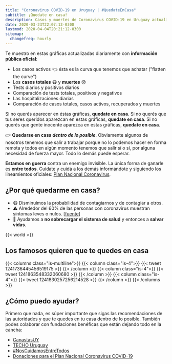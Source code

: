 ```yaml
---
title: "Coronavirus COVID-19 en Uruguay | #QuedateEnCasa"
subtitle: ¡Quedate en casa!
description: Casos y muertes de Coronavirus COVID-19 en Uruguay actualizado diariamente con información oficial. Si no querés aparecer en este sitio, quedate en casa.
date: 2020-03-23T22:07:13-0300
lastmod: 2020-04-04T20:21:12-0300
sitemap:
  changefreq: hourly
---
```

<!--
{{< uruguay >}}
-->

Te muestro en estas gráficas actualizadas diariamente con **información pública oficial**:

* Los casos activos 👈 ésta es la curva que tenemos que achatar ("flatten the curve")
* Los **casos totales** 😷 y **muertes** 😞
* Tests diarios y positivos diarios
* Comparación de tests totales, positivos y negativos
* Las hospitalizaciones diarias
* Comparación de casos totales, casos activos, recuperados y muertes

Si no querés aparecer en éstas gráficas, **quedate en casa**. Si no querés que tus seres queridos aparezcan en estas gráficas, **quedate en casa**. Si no querés que gente inocente aparezca en estas gráficas, **quedate en casa**.

👉 **Quedarse en casa _dentro de lo posible_**. Obviamente algunos de nosotros tenemos que salir a trabajar porque no lo podemos hacer en forma remota y todos en algún momento tenemos que salir sí o sí, por alguna necesidad de fuerza mayor. Todo lo demás puede esperar.

**Estamos en guerra** contra un enemigo invisible. La única forma de ganarle es **entre todos**. Cuidate y cuidá a los demás informándote y siguiendo los lineamientos oficiales: [Plan Nacional Coronavirus][MSP_coronavirus].

## ¿Por qué quedarme en casa?

* 😷 Disminuímos la probabilidad de contagiarnos y de contagiar a otros.
* ⚠️ Alrededor del 60% de las personas con coronavirus muestran síntomas leves o nulos. [[fuente][asymptomatic_cases]]
* 🏥 Ayudamos a **no sobrecargar el sistema de salud** y entonces a **salvar vidas**.

{{< world >}}

## Los famosos quieren que te quedes en casa

{{< columns class="is-multiline">}}
{{< column class="is-4">}}
{{< tweet 1241736445456519175 >}}
{{< /column >}}
{{< column class="is-4">}}
{{< tweet 1241863548332060680 >}}
{{< /column >}}
{{< column class="is-4">}}
{{< tweet 1241830257256214528 >}}
{{< /column >}}
{{< /columns >}}

## ¿Cómo puedo ayudar?

Primero que nada, es súper importante que sigas las recomendaciones de las autoridades y que te quedes en tu casa dentro de lo posible. También podes colaborar con fundaciones benéficas que están dejando todo en la cancha:

* [CanastasUY][canastas]
* [TECHO Uruguay][techouy]
* [#NosCuidamosEntreTodos][NosCuidamosEntreTodos]
* [Donaciones para el Plan Nacional Coronavirus COVID-19][donacionesPN]

[MSP_coronavirus]: https://www.gub.uy/ministerio-salud-publica/comunicacion/publicaciones/informacion-para-poblacion
[coronaviruswikipedia]: https://es.wikipedia.org/wiki/Pandemia_de_enfermedad_por_coronavirus_de_2020_en_Uruguay
[asymptomatic_cases]: https://www.medrxiv.org/content/10.1101/2020.03.03.20030593v1
[canastas]: https://www.instagram.com/canastasuy/
[techouy]: https://www.instagram.com/techo_uy/
[NosCuidamosEntreTodos]: https://bit.ly/2U1hjnu
[donacionesPN]: https://www.gub.uy/sistema-nacional-emergencias/comunicacion/comunicados/donaciones-para-plan-nacional-coronavirus-covid-19
